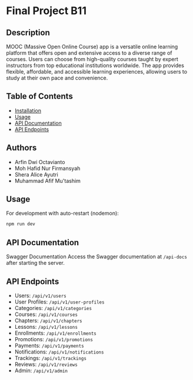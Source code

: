 # Final Project B11

## Description

MOOC (Massive Open Online Course) app is a versatile online learning platform that offers open and extensive access to a diverse range of courses. Users can choose from high-quality courses taught by expert instructors from top educational institutions worldwide. The app provides flexible, affordable, and accessible learning experiences, allowing users to study at their own pace and convenience.

## Table of Contents

- [Installation](#installation)
- [Usage](#usage)
- [API Documentation](#api-documentation)
- [API Endpoints](#api-endpoints)

## Authors

- Arfin Dwi Octavianto
- Moh Hafid Nur Firmansyah
- Shera Alice Ayutri
- Muhammad Afif Mu'tashim

## Usage

For development with auto-restart (nodemon):

```bash
npm run dev
```

## API Documentation

Swagger Documentation
Access the Swagger documentation at `/api-docs` after starting the server.

## API Endpoints

- Users: `/api/v1/users`
- User Profiles: `/api/v1/user-profiles`
- Categories: `/api/v1/categories`
- Courses: `/api/v1/courses`
- Chapters: `/api/v1/chapters`
- Lessons: `/api/v1/lessons`
- Enrollments: `/api/v1/enrollments`
- Promotions: `/api/v1/promotions`
- Payments: `/api/v1/payments`
- Notifications: `/api/v1/notifications`
- Trackings: `/api/v1/trackings`
- Reviews: `/api/v1/reviews`
- Admin: `/api/v1/admin`
